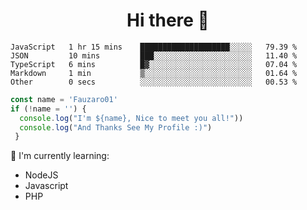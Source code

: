 <h1  align='center'> Hi there 👋 </h1>

<p align='center'> </p>

<!--START_SECTION:waka-->

```text
JavaScript   1 hr 15 mins    ████████████████████░░░░░   79.39 %
JSON         10 mins         ███░░░░░░░░░░░░░░░░░░░░░░   11.40 %
TypeScript   6 mins          █▓░░░░░░░░░░░░░░░░░░░░░░░   07.04 %
Markdown     1 min           ▒░░░░░░░░░░░░░░░░░░░░░░░░   01.64 %
Other        0 secs          ░░░░░░░░░░░░░░░░░░░░░░░░░   00.53 %
```

<!--END_SECTION:waka-->

```javascript
const name = 'Fauzaro01'
if (!name = '') {
  console.log("I'm ${name}, Nice to meet you all!"))
  console.log("And Thanks See My Profile :)")
 }
```

:page_with_curl: I'm currently learning:
- NodeJS
- Javascript
- PHP

